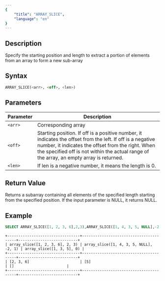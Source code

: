 ```yaml
---
{
    "title": "ARRAY_SLICE",
    "language": "en"
}
---
```


<!-- 
Licensed to the Apache Software Foundation (ASF) under one
or more contributor license agreements.  See the NOTICE file
distributed with this work for additional information
regarding copyright ownership.  The ASF licenses this file
to you under the Apache License, Version 2.0 (the
"License"); you may not use this file except in compliance
with the License.  You may obtain a copy of the License at
  http://www.apache.org/licenses/LICENSE-2.0
Unless required by applicable law or agreed to in writing,
software distributed under the License is distributed on an
"AS IS" BASIS, WITHOUT WARRANTIES OR CONDITIONS OF ANY
KIND, either express or implied.  See the License for the
specific language governing permissions and limitations
under the License.
-->


## Description

Specify the starting position and length to extract a portion of elements from an array to form a new sub-array

## Syntax

```sql
ARRAY_SLICE(<arr>, <off>, <len>)
```

## Parameters

| Parameter | Description |
|--|--|
| `<arr>` | Corresponding array |
| `<off>` | Starting position. If off is a positive number, it indicates the offset from the left. If off is a negative number, it indicates the offset from the right. When the specified off is not within the actual range of the array, an empty array is returned. |
| `<len>` | If len is a negative number, it means the length is 0.|

## Return Value

Returns a subarray containing all elements of the specified length starting from the specified position. If the input parameter is NULL, it returns NULL.

## Example

```sql
SELECT ARRAY_SLICE([1, 2, 3, 6],2,3),ARRAY_SLICE([1, 4, 3, 5, NULL],-2,1),ARRAY_SLICE([1, 3, 5],0);
```

```text
+---------------------------------+----------------------------------------+---------------------------+
| array_slice([1, 2, 3, 6], 2, 3) | array_slice([1, 4, 3, 5, NULL], -2, 1) | array_slice([1, 3, 5], 0) |
+---------------------------------+----------------------------------------+---------------------------+
| [2, 3, 6]                       | [5]                                    | []                        |
+---------------------------------+----------------------------------------+---------------------------+
```
